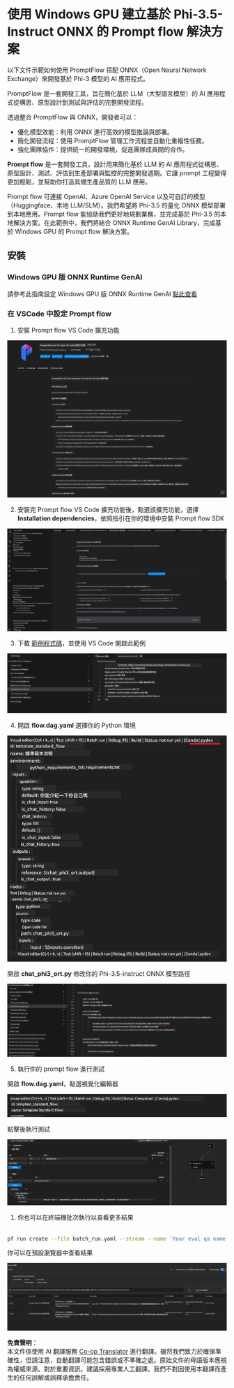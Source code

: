 <!--
CO_OP_TRANSLATOR_METADATA:
{
  "original_hash": "92e7dac1e5af0dd7c94170fdaf6860fe",
  "translation_date": "2025-07-17T02:57:50+00:00",
  "source_file": "md/02.Application/01.TextAndChat/Phi3/UsingPromptFlowWithONNX.md",
  "language_code": "mo"
}
-->
# 使用 Windows GPU 建立基於 Phi-3.5-Instruct ONNX 的 Prompt flow 解決方案

以下文件示範如何使用 PromptFlow 搭配 ONNX（Open Neural Network Exchange）來開發基於 Phi-3 模型的 AI 應用程式。

PromptFlow 是一套開發工具，旨在簡化基於 LLM（大型語言模型）的 AI 應用程式從構思、原型設計到測試與評估的完整開發流程。

透過整合 PromptFlow 與 ONNX，開發者可以：

- 優化模型效能：利用 ONNX 進行高效的模型推論與部署。
- 簡化開發流程：使用 PromptFlow 管理工作流程並自動化重複性任務。
- 強化團隊協作：提供統一的開發環境，促進團隊成員間的合作。

**Prompt flow** 是一套開發工具，設計用來簡化基於 LLM 的 AI 應用程式從構思、原型設計、測試、評估到生產部署與監控的完整開發週期。它讓 prompt 工程變得更加輕鬆，並幫助你打造具備生產品質的 LLM 應用。

Prompt flow 可連接 OpenAI、Azure OpenAI Service 以及可自訂的模型（Huggingface、本地 LLM/SLM）。我們希望將 Phi-3.5 的量化 ONNX 模型部署到本地應用。Prompt flow 能協助我們更好地規劃業務，並完成基於 Phi-3.5 的本地解決方案。在此範例中，我們將結合 ONNX Runtime GenAI Library，完成基於 Windows GPU 的 Prompt flow 解決方案。

## **安裝**

### **Windows GPU 版 ONNX Runtime GenAI**

請參考此指南設定 Windows GPU 版 ONNX Runtime GenAI [點此查看](./ORTWindowGPUGuideline.md)

### **在 VSCode 中設定 Prompt flow**

1. 安裝 Prompt flow VS Code 擴充功能

![pfvscode](../../../../../../translated_images/pfvscode.eff93dfc66a42cbef699fc16fa48f3ed3a23361875a3362037d026896395a00d.mo.png)

2. 安裝完 Prompt flow VS Code 擴充功能後，點選該擴充功能，選擇 **Installation dependencies**，依照指引在你的環境中安裝 Prompt flow SDK

![pfsetup](../../../../../../translated_images/pfsetup.b46e93096f5a254f74e8b74ce2be7047ce963ef573d755ec897eb1b78cb9c954.mo.png)

3. 下載 [範例程式碼](../../../../../../code/09.UpdateSamples/Aug/pf/onnx_inference_pf)，並使用 VS Code 開啟此範例

![pfsample](../../../../../../translated_images/pfsample.8d89e70584ffe7c4dba182513e3148a989e552c3b8e4948567a6b806b5ae1845.mo.png)

4. 開啟 **flow.dag.yaml** 選擇你的 Python 環境

![pfdag](../../../../../../translated_images/pfdag.264a77f7366458ff850a76ae949226391ea382856d543ef9da4b92096aff7e4b.mo.png)

   開啟 **chat_phi3_ort.py** 修改你的 Phi-3.5-instruct ONNX 模型路徑

![pfphi](../../../../../../translated_images/pfphi.72da81d74244b45fc78cdfeeb8c7fbd9e7cd610bf2f96814dbade6a4a2dfad7e.mo.png)

5. 執行你的 prompt flow 進行測試

開啟 **flow.dag.yaml**，點選視覺化編輯器

![pfv](../../../../../../translated_images/pfv.ba8a81f34b20f603cccee3fe91e94113792ed6f5af28f76ab08e1a0b3e77b33b.mo.png)

點擊後執行測試

![pfflow](../../../../../../translated_images/pfflow.4e1135a089b1ce1b6348b59edefdb6333e5729b54c8e57f9039b7f9463e68fbd.mo.png)

1. 你也可以在終端機批次執行以查看更多結果


```bash

pf run create --file batch_run.yaml --stream --name 'Your eval qa name'    

```

你可以在預設瀏覽器中查看結果


![pfresult](../../../../../../translated_images/pfresult.c22c826f8062d7cbe871cff35db4a013dcfefc13fafe5da6710a8549a96a4ceb.mo.png)

**免責聲明**：  
本文件係使用 AI 翻譯服務 [Co-op Translator](https://github.com/Azure/co-op-translator) 進行翻譯。雖然我們致力於確保準確性，但請注意，自動翻譯可能包含錯誤或不準確之處。原始文件的母語版本應視為權威來源。對於重要資訊，建議採用專業人工翻譯。我們不對因使用本翻譯而產生的任何誤解或誤釋承擔責任。